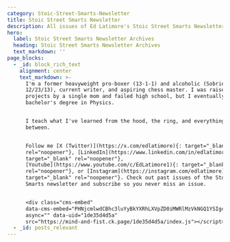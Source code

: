 ```yaml
---
category: Stoic-Street-Smarts-Newsletter
title: Stoic Street Smarts Newsletter
description: All issues of Ed Latimore's Stoic Street Smarts Newsletter
hero:
  label: Stoic Street Smarts Newsletter Archives
  heading: Stoic Street Smarts Newsletter Archives
  text_markdown: ''
page_blocks:
  - _id: block_rich_text
    alignment: center
    text_markdown: >-
      I'm a former heavyweight pro-boxer (13-1-1) and alcoholic (Sobriety date
      12/23/13), current writer, and aspiring chess master. I was raised in the
      projects by a single mom and failed high school, but I eventually earned a
      bachelor's degree in Physics.


      I teach what I've learned from the hood, the ring, and everything in
      between.


      Follow me [X (Twitter)](https://x.com/edlatimore){: target="_blank"
      rel="noopener"}, [LinkedIn](https://www.linkedin.com/in/edlatimore/){:
      target="_blank" rel="noopener"},
      [Youtube](https://www.youtube.com/c/EdLatimore1){: target="_blank"
      rel="noopener"}, or [Instagram](https://instagram.com/edlatimore){:
      target="_blank" rel="noopener"}. Check out past issues of the Stoic Street
      Smarts newsletter and subscribe so you never miss an issue.


      <div class="cms-embed"
      data-cms-embed="PHNjcmlwdCBhc3luYyBkYXRhLXVpZD0iMWRlMzVkNGQ1YSIgc3JjPSJodHRwczovL21pbmQtYW5kLWZpc3QuY2sucGFnZS8xZGUzNWQ0ZDVhL2luZGV4LmpzIj48L3NjcmlwdD4="><script
      async="" data-uid="1de35d4d5a"
      src="https://mind-and-fist.ck.page/1de35d4d5a/index.js"></script></div>
  - _id: posts_relevant
---
```

